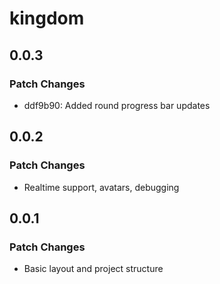 # kingdom

## 0.0.3

### Patch Changes

- ddf9b90: Added round progress bar updates

## 0.0.2

### Patch Changes

- Realtime support, avatars, debugging

## 0.0.1

### Patch Changes

- Basic layout and project structure
